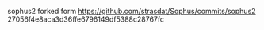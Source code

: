 sophus2 forked form https://github.com/strasdat/Sophus/commits/sophus2
27056f4e8aca3d36ffe6796149df5388c28767fc
